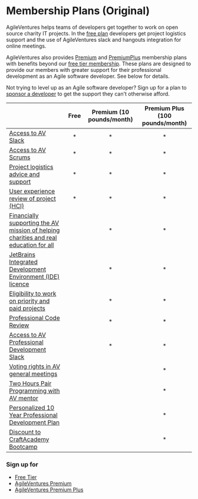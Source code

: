 # Membership Plans (Original)

AgileVentures helps teams of developers get together to work on open source charity IT projects.  In the [free plan](http://www.agileventures.org/free) developers get project logistics support and the use of AgileVentures slack and hangouts integration for online meetings.

AgileVentures also provides [Premium](http://www.agileventures.org/premium) and [PremiumPlus](http://www.agileventures.org/premiumplus) membership plans with benefits beyond our [free tier membership](http://www.agileventures.org/free). These plans are designed to provide our members with greater support for their professional development as an Agile software developer.  See below for details.

Not trying to level up as an Agile software developer? Sign up for a plan to [sponsor a developer](http://www.agileventures.org/sponsorship) to get the support they can't otherwise afford.

|                                                                                                                                | Free    | Premium (10 pounds/month) | Premium Plus (100 pounds/month) |
| :----------------------------------------------------------------------------------------------------------------------------- | :-----: | :-----------------------: | :-----------------------------: |
| [Access to AV Slack](https://www.agileventures.org/free)                                                                       |    *    |             *             |                 *               |
| [Access to AV Scrums](https://www.agileventures.org/free)                                                                      |    *    |             *             |                 *               |
| [Project logistics advice and support](https://www.agileventures.org/free)                                                     |    *    |             *             |                 *               |
| [User experience review of project (HCI)](https://www.agileventures.org/free)                                                  |    *    |             *             |                 *               |
| [Financially supporting the AV mission of helping charities and real education for all](https://www.agileventures.org/premium) |         |             *             |                 *               |
| [JetBrains Integrated Development Environment (IDE) licence](https://www.agileventures.org/premium)                            |         |             *             |                 *               |
| [Eligibility to work on priority and paid projects](https://www.agileventures.org/premium)                                     |         |             *             |                 *               |
| [Professional Code Review](https://www.agileventures.org/premium)                                                              |         |             *             |                 *               |
| [Access to AV Professional Development Slack](https://www.agileventures.org/premium)                                           |         |             *             |                 *               |
| [Voting rights in AV general meetings](https://www.agileventures.org/premiumplus)                                              |         |                           |                 *               |
| [Two Hours Pair Programming with AV mentor](https://www.agileventures.org/premiumplus)                                         |         |                           |                 *               |
| [Personalized 10 Year Professional Development Plan](http://www.agileventures.org/premiumplus)                                 |         |                           |                 *               |
| [Discount to CraftAcademy Bootcamp](http://www.agileventures.org/premiumplus)                                                  |         |                           |                 *               |

### Sign up for

- [Free Tier](http://www.agileventures.org/users/sign_up)
- [AgileVentures Premium](http://www.agileventures.org/charges/new)
- [AgileVentures Premium Plus](http://www.agileventures.org/charges/new?plan=premiumplus)